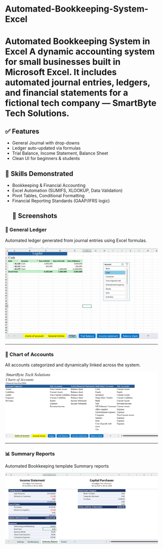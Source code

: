 # Automated-Bookkeeping-System-Excel
# Automated Bookkeeping System in Excel A dynamic accounting system for small businesses built in Microsoft Excel. It includes automated journal entries, ledgers, and financial statements for a fictional tech company — SmartByte Tech Solutions.
## ✅ Features
- General Journal with drop-downs
- Ledger auto-updated via formulas
- Trial Balance, Income Statement, Balance Sheet
- Clean UI for beginners & students
## 🧠 Skills Demonstrated
- Bookkeeping & Financial Accounting
- Excel Automation (SUMIFS, XLOOKUP, Data Validation)
- Pivot Tables, Conditional Formatting
- Financial Reporting Standards (GAAP/IFRS logic)
  ## 📸 Screenshots

### 📗 General Ledger  
Automated ledger generated from journal entries using Excel formulas.

![General Ledger](Assets/Assets/Ledger.Png)

---

### 🧮 Chart of Accounts  
All accounts categorized and dynamically linked across the system.

![Chart of Accounts](Assets/Assets/Charts_Of_Accounts.png)

---

### 📊 Summary Reports  
Automated Bookkeeping template Summary reports

![Summary Reports](Assets/Assets/Summary_reports.png)



